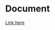 # Document

[Link here](https://github.com/MuhammadRayyan45/Document/blob/main/Planing%20technical%20foundation%20(2).pdf)
